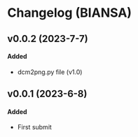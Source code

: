 # Changelog (BIANSA)


## v0.0.2 (2023-7-7)
#### Added
- dcm2png.py file (v1.0)

## v0.0.1 (2023-6-8)
#### Added
- First submit
